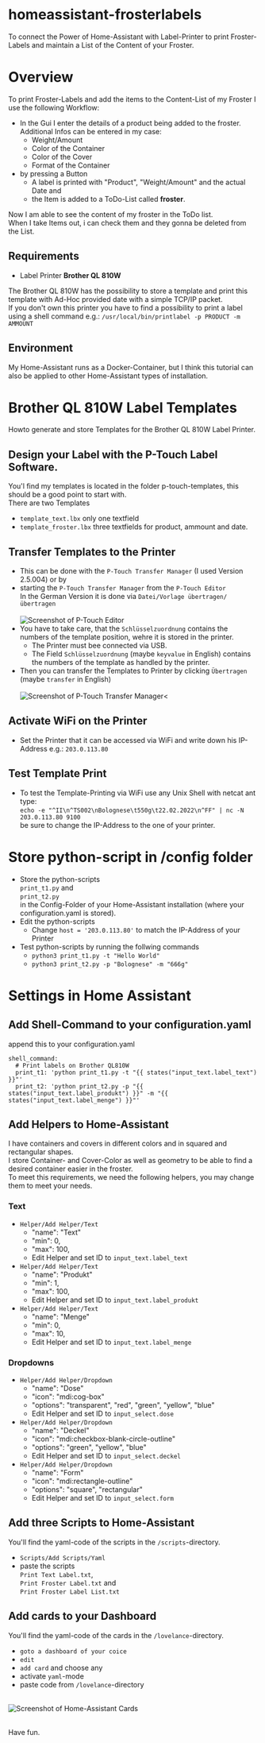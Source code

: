 # homeassistant-frosterlabels
To connect the Power of Home-Assistant with Label-Printer to print Froster-Labels and maintain a List of the Content of your Froster.
# Overview 
To print Froster-Labels and add the items to the Content-List of my Froster I use the following Workflow:
  - In the Gui I enter the details of a product being added to the froster. <br />
    Additional Infos can be entered in my case: 
    * Weight/Amount
    * Color of the Container
    * Color of the Cover
    * Format of the Container
  - by pressing a Button 
    - A label is printed with "Product", "Weight/Amount" and the actual Date and
    - the Item is added to a ToDo-List called **froster**.

Now I am able to see the content of my froster in the ToDo list. <br />
When I take Items out, i can check them and they gonna be deleted from the List.

## Requirements 
   * Label Printer **Brother QL 810W**

The Brother QL 810W has the possibility to store a template and print this template with Ad-Hoc provided date with a simple TCP/IP packet. <br />
If you don't own this printer you have to find a possibility to print a label using a shell command e.g.: `/usr/local/bin/printlabel -p PRODUCT -m AMMOUNT`

## Environment 
My Home-Assistant runs as a Docker-Container, but I think this tutorial can also be applied to other Home-Assistant types of installation.

# Brother QL 810W Label Templates
Howto generate and store Templates for the Brother QL 810W Label Printer.
## Design your Label with the P-Touch Label Software. 
You'l find my templates is located in the folder p-touch-templates, this should be a good point to start with.<br />
There are two Templates
  * `template_text.lbx` only one textfield
  * `template_froster.lbx` three textfields for product, ammount and date.

## Transfer Templates to the Printer
  * This can be done with the `P-Touch Transfer Manager` (I used Version 2.5.004) or by  
  * starting the `P-Touch Transfer Manager` from the `P-Touch Editor` <br />
    In the German Version it is done via `Datei/Vorlage übertragen/übertragen`<br /><br />
![Screenshot of P-Touch Editor](/images/transfer_editor.png)<br />
  * You have to take care, that the `Schlüsselzuordnung` contains the numbers of the template position, wehre it is stored in the printer.
    * The Printer must bee connected via USB.
    * The Field `Schlüsselzuordnung` (maybe `keyvalue` in English) contains the numbers of the template as handled by the printer.
  * Then you can transfer the Templates to Printer by clicking `Übertragen` (maybe `transfer` in English) <br /><br />
![Screenshot of P-Touch Transfer Manager](/images/transfer_manager.png)<

## Activate WiFi on the Printer
  * Set the Printer that it can be accessed via WiFi and write down his IP-Address e.g.: `203.0.113.80`
## Test Template Print
  * To test the Template-Printing via WiFi use any Unix Shell with netcat ant type:<br />
    `echo -e "^II\n^TS002\nBolognese\t550g\t22.02.2022\n^FF" | nc -N 203.0.113.80 9100`<br />
    be sure to change the IP-Address to the one of your printer.

# Store python-script in /config folder
  * Store the python-scripts <br />
    `print_t1.py` and <br />
    `print_t2.py` <br />
    in the Config-Folder of your Home-Assistant installation (where your configuration.yaml is stored).
  * Edit the python-scripts
    * Change `host = '203.0.113.80'` to match the IP-Address of your Printer
  * Test python-scripts by running the follwing commands
    * `python3 print_t1.py -t "Hello World"`
    * `python3 print_t2.py -p "Bolognese" -m "666g"`

# Settings in Home Assistant 
## Add Shell-Command to your configuration.yaml 
append this to your configuration.yaml 

```
shell_command:
  # Print labels on Brother QL810W
  print_t1: 'python print_t1.py -t "{{ states("input_text.label_text") }}"'
  print_t2: 'python print_t2.py -p "{{ states("input_text.label_produkt") }}" -m "{{ states("input_text.label_menge") }}"'
```

## Add Helpers to Home-Assistant 
I have containers and covers in different colors and in squared and rectangular shapes.<br />
I store Container- and Cover-Color as well as geometry to be able to find a desired container easier in the froster.<br />
To meet this requirements, we need the following helpers, you may change them to meet your needs.<br />
### Text
  * `Helper/Add Helper/Text`
    * "name": "Text"
    * "min": 0,
    * "max": 100,
    * Edit Helper and set ID to `input_text.label_text` 
  * `Helper/Add Helper/Text`
    * "name": "Produkt"
    * "min": 1,
    * "max": 100,
    * Edit Helper and set ID to `input_text.label_produkt` 
  * `Helper/Add Helper/Text`
    * "name": "Menge"
    * "min": 0,
    * "max": 10,
    * Edit Helper and set ID to `input_text.label_menge` 
### Dropdowns
  * `Helper/Add Helper/Dropdown`
    * "name": "Dose"
    * "icon": "mdi:cog-box"
    * "options": "transparent", "red", "green", "yellow", "blue"
    * Edit Helper and set ID to `input_select.dose` 
  * `Helper/Add Helper/Dropdown`
    * "name": "Deckel"
    * "icon": "mdi:checkbox-blank-circle-outline"
    * "options": "green", "yellow", "blue"
    * Edit Helper and set ID to `input_select.deckel` 
  * `Helper/Add Helper/Dropdown`
    * "name": "Form"
    * "icon": "mdi:rectangle-outline"
    * "options": "square", "rectangular"
    * Edit Helper and set ID to `input_select.form` 
    
## Add three Scripts to Home-Assistant 
You'll find the yaml-code of the scripts in the `/scripts`-directory.
  * `Scripts/Add Scripts/Yaml`
  * paste the scripts <br />
    `Print Text Label.txt`, <br />
    `Print Froster Label.txt` and <br />
    `Print Froster Label List.txt` <br />
  
## Add cards to your Dashboard
You'll find the yaml-code of the cards in the `/lovelance`-directory.
  * `goto a dashboard of your coice`
  * `edit`
  * `add card` and choose any 
  * activate `yaml`-mode 
  * paste code from `/lovelance`-directory<br /><br />

![Screenshot of Home-Assistant Cards](/images/lovelance_cards.png)<br /><br />

Have fun.
